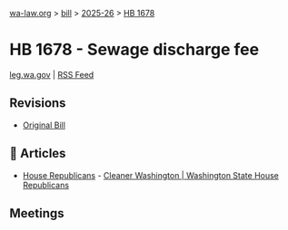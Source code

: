 [wa-law.org](/) > [bill](/bill/) > [2025-26](/bill/2025-26/) > [HB 1678](/bill/2025-26/hb/1678/)

# HB 1678 - Sewage discharge fee
[leg.wa.gov](https://app.leg.wa.gov/billsummary?BillNumber=1678&Year=2025&Initiative=false) | [RSS Feed](./rss.xml)

## Revisions
* [Original Bill](1/)

## 📰 Articles
* [House Republicans](/org/house_republicans/) - [Cleaner Washington | Washington State House Republicans](http://houserepublicans.wa.gov/our-priorities/cleaner-washington/#:~:text=House%20Bill%201678)

## Meetings